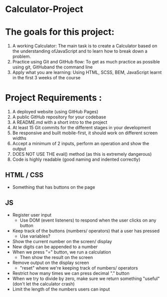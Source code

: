 # Calculator-Project

# The goals for this project:

1.  A working Calculator:
    The main task is to create a Calculator based on the understanding ofJavaScript and to learn how to break down a problem.
2.  Practice using Git and GitHub flow:
    To get as much practice as possible using git, GitHuband the command line
3.  Apply what you are learning:
    Using HTML, SCSS, BEM, JavaScript learnt in the first 3 weeks of the course

# Project Requirements :

1.  A deployed website (using GitHub Pages)
2.  A public GitHub repository for your codebase
3.  A
    README.md
    with a short intro to the project
4.  At least 15 Git commits for the different stages in your development
5.  Be responsive and built mobile-first, it should work on different screen widths
6.  Accept a minimum of 2 inputs, perform an operation and show the output
7.  DOES NOT USE THE eval() method (as this is extremely dangerous)
8.  Code is highly readable (good naming and indented correctly)

## HTML / CSS

- Something that has buttons on the page

## JS

- Register user input
  - Use DOM (event listeners) to respond when the user clicks on any button
- Keep track of the buttons (numbers/ operators) that a user has pressed
  - Use variables?
- Show the current number on the screen/ display
- New digits can be appended to a number
- When we press "=" button, we run a calculation
  - Then show the result on the screen
- Remove output on the display screen
  - "reset" where we're keeping track of numbers/ operators
- Restrict how many times we can press decimal "." button
- When we try to divide by zero, make sure we return something "useful" (don't let the calculator crash)
- Limit the length of the numbers users can input
